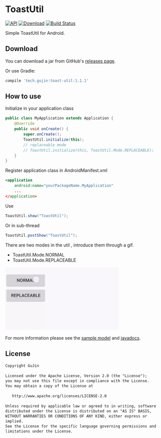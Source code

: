 # ToastUtil
[![API](https://img.shields.io/badge/API-4%2B-green.svg)](https://developer.android.com/about/versions/android-1.6.html
)
[![Download](https://api.bintray.com/packages/gujin/maven/toast-util/images/download.svg)](https://bintray.com/gujin/maven/toast-util/_latestVersion)
[![Build Status](https://travis-ci.org/GuJin/ToastUtil.svg?branch=master)](https://travis-ci.org/GuJin/ToastUtil)

Simple ToastUtil for Android.

Download
--------
You can download a jar from GitHub's [releases page][3].

Or use Gradle:
```gradle
compile 'tech.gujin:toast-util:1.1.1'
```

How to use
--------
Initialize in your application class
```java
public class MyApplication extends Application {
    @Override
    public void onCreate() {
        super.onCreate();
        ToastUtil.initialize(this);
        // replaceable mode
        // ToastUtil.initialize(this, ToastUtil.Mode.REPLACEABLE);
    }
}
```
Register application class in AndroidManifest.xml
```xml
<application
    android:name="yourPackageName.MyApplication"
    ...
</application>      
```
Use
```java
ToastUtil.show("ToastUtil");
```
Or in sub-thread
```java
ToastUtil.postShow("ToastUtil");
```
There are two modes in the util , introduce them through a gif.
- ToastUtil.Mode.NORMAL
- ToastUtil.Mode.REPLACEABLE

![](https://github.com/GuJin/ToastUtil/blob/master/screenshots/mode.gif)


For more information please see the [sample model][1] and [javadocs][2].

License
--------

    Copyright GuJin

    Licensed under the Apache License, Version 2.0 (the "License");
    you may not use this file except in compliance with the License.
    You may obtain a copy of the License at

       http://www.apache.org/licenses/LICENSE-2.0

    Unless required by applicable law or agreed to in writing, software
    distributed under the License is distributed on an "AS IS" BASIS,
    WITHOUT WARRANTIES OR CONDITIONS OF ANY KIND, either express or implied.
    See the License for the specific language governing permissions and
    limitations under the License.

[1]: https://github.com/GuJin/ToastUtil/tree/master/sample/src/main/java/tech/gujin/toast/sample
[2]: https://gujin.github.io/ToastUtil/javadocs/1.1.1/index.html
[3]: https://github.com/GuJin/ToastUtil/releases
